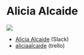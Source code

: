 # Alicia Alcaide

![](https://ca.slack-edge.com/T0SJKHBFZ-UFD3LBM24-4d6c4c87bac8-120)

- [Alicia Alcaide](https://skylabcoders.slack.com/messages/DFD7HBJFK/team/UFD3LBM24/) (Slack)
- [aliciaalcaide](https://trello.com/aliciaalcaide) (trello)